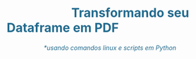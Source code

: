 <h1>
<font COLOR="#236B8E"><b> &emsp;&emsp;&emsp;&emsp;&emsp;<font COLOR="#236B8E">      Transformando seu Dataframe em PDF </h1>
<h6><font COLOR="#236B8E">&emsp;&emsp;&emsp;&emsp;&emsp;&emsp;*usando comandos linux e scripts em Python</h6></center>
&emsp;
